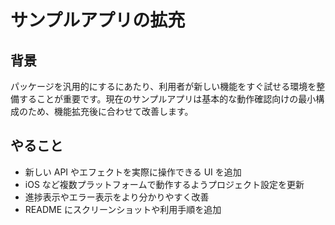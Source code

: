 # サンプルアプリの拡充

## 背景
パッケージを汎用的にするにあたり、利用者が新しい機能をすぐ試せる環境を整備することが重要です。現在のサンプルアプリは基本的な動作確認向けの最小構成のため、機能拡充後に合わせて改善します。

## やること
- 新しい API やエフェクトを実際に操作できる UI を追加
- iOS など複数プラットフォームで動作するようプロジェクト設定を更新
- 進捗表示やエラー表示をより分かりやすく改善
- README にスクリーンショットや利用手順を追加
